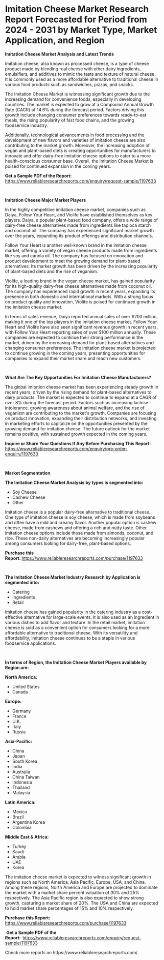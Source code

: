 <p><h1>Imitation Cheese Market Research Report Forecasted for Period from 2024 -  2031 by Market Type, Market Application, and Region</h1></p><p><strong>Imitation Cheese Market Analysis and Latest Trends</strong></p>
<p><p>Imitation cheese, also known as processed cheese, is a type of cheese product made by blending real cheese with other dairy ingredients, emulsifiers, and additives to mimic the taste and texture of natural cheese. It is commonly used as a more affordable alternative to traditional cheese in various food products such as sandwiches, pizzas, and snacks.</p><p>The Imitation Cheese Market is witnessing significant growth due to the increasing demand for convenience foods, especially in developing countries. The market is expected to grow at a Compound Annual Growth Rate (CAGR) of 14.6% during the forecast period. Factors driving this growth include changing consumer preferences towards ready-to-eat meals, the rising popularity of fast food chains, and the growing foodservice industry.</p><p>Additionally, technological advancements in food processing and the development of new flavors and varieties of imitation cheese are also contributing to the market growth. Moreover, the increasing adoption of vegan and plant-based diets is creating opportunities for manufacturers to innovate and offer dairy-free imitation cheese options to cater to a more health-conscious consumer base. Overall, the Imitation Cheese Market is poised for continued expansion in the coming years.</p></p>
<p><strong>Get a Sample PDF of the Report:&nbsp;</strong> <a href="https://www.reliableresearchreports.com/enquiry/request-sample/1197633">https://www.reliableresearchreports.com/enquiry/request-sample/1197633</a></p>
<p>&nbsp;</p>
<p><strong>Imitation Cheese Major Market Players</strong></p>
<p><p>In the highly competitive imitation cheese market, companies such as Daiya, Follow Your Heart, and Violife have established themselves as key players. Daiya, a popular plant-based food company, offers a wide range of dairy-free cheese alternatives made from ingredients like tapioca starch and coconut oil. The company has experienced significant market growth over the years, expanding its product offerings and distribution channels.</p><p>Follow Your Heart is another well-known brand in the imitation cheese market, offering a variety of vegan cheese products made from ingredients like soy and canola oil. The company has focused on innovation and product development to meet the growing demand for plant-based alternatives. Its market growth has been driven by the increasing popularity of plant-based diets and the rise of veganism.</p><p>Violife, a leading brand in the vegan cheese market, has gained popularity for its high-quality dairy-free cheese alternatives made from coconut oil. The company has experienced rapid growth in recent years, expanding its presence in both domestic and international markets. With a strong focus on product quality and innovation, Violife is poised for continued growth in the imitation cheese market.</p><p>In terms of sales revenue, Daiya reported annual sales of over $200 million, making it one of the top players in the imitation cheese market. Follow Your Heart and Violife have also seen significant revenue growth in recent years, with Follow Your Heart reporting sales of over $100 million annually. These companies are expected to continue their strong performance in the market, driven by the increasing demand for plant-based alternatives and changing consumer preferences. The imitation cheese market is projected to continue growing in the coming years, presenting opportunities for companies to expand their market share and reach new customers.</p></p>
<p>&nbsp;</p>
<p><strong>What Are The Key Opportunities For Imitation Cheese Manufacturers?</strong></p>
<p><p>The global imitation cheese market has been experiencing steady growth in recent years, driven by the rising demand for plant-based alternatives to dairy products. The market is expected to continue to expand at a CAGR of over 8% during the forecast period. Factors such as increasing lactose intolerance, growing awareness about animal welfare, and the rise of veganism are contributing to the market's growth. Companies are focusing on product innovation, expanding their distribution networks, and investing in marketing efforts to capitalize on the opportunities presented by the growing demand for imitation cheese. The future outlook for the market remains positive, with sustained growth expected in the coming years.</p></p>
<p><strong>Inquire or Share Your Questions If Any Before Purchasing This Report:</strong> <a href="https://www.reliableresearchreports.com/enquiry/pre-order-enquiry/1197633">https://www.reliableresearchreports.com/enquiry/pre-order-enquiry/1197633</a></p>
<p>&nbsp;</p>
<p><strong>Market Segmentation</strong></p>
<p><strong>The Imitation Cheese Market Analysis by types is segmented into:</strong></p>
<p><ul><li>Soy Cheese</li><li>Cashew Cheese</li><li>Other</li></ul></p>
<p><p>Imitation cheese is a popular dairy-free alternative to traditional cheese. One type of imitation cheese is soy cheese, which is made from soybeans and often have a mild and creamy flavor. Another popular option is cashew cheese, made from cashews and offering a rich and nutty taste. Other imitation cheese options include those made from almonds, coconut, and rice. These non-dairy alternatives are becoming increasingly popular among consumers looking for dairy-free, plant-based options.</p></p>
<p><strong>Purchase this Report:&nbsp;</strong><a href="https://www.reliableresearchreports.com/purchase/1197633">https://www.reliableresearchreports.com/purchase/1197633</a></p>
<p>&nbsp;</p>
<p><strong>The Imitation Cheese Market Industry Research by Application is segmented into:</strong></p>
<p><ul><li>Catering</li><li>Ingredients</li><li>Retail</li></ul></p>
<p><p>Imitation cheese has gained popularity in the catering industry as a cost-effective alternative for large-scale events. It is also used as an ingredient in various dishes to add flavor and texture. In the retail market, imitation cheese is sold as a convenient option for consumers looking for a more affordable alternative to traditional cheese. With its versatility and affordability, imitation cheese continues to be a staple in various foodservice applications.</p></p>
<p>&nbsp;</p>
<p><strong>In terms of Region, the Imitation Cheese Market Players available by Region are:</strong></p>
<p>
    <p> <strong> North America: </strong>
        <ul>
            <li>United States</li>
            <li>Canada</li>
        </ul>
        </p> 
    <p> <strong> Europe: </strong>
        <ul>
            <li>Germany</li>
            <li>France</li>
            <li>U.K.</li>
            <li>Italy</li>
            <li>Russia</li>
        </ul>
        </p> 
    <p> <strong> Asia-Pacific: </strong>
        <ul>
            <li>China</li>
            <li>Japan</li>
            <li>South Korea</li>
            <li>India</li>
            <li>Australia</li>
            <li>China Taiwan</li>
            <li>Indonesia</li>
            <li>Thailand</li>
            <li>Malaysia</li>
        </ul>
        </p> 
    <p> <strong> Latin America: </strong>
        <ul>
            <li>Mexico</li>
            <li>Brazil</li>
            <li>Argentina Korea</li>
            <li>Colombia</li>
        </ul>
        </p> 
    <p> <strong> Middle East & Africa: </strong>
        <ul>
            <li>Turkey</li>
            <li>Saudi</li>
            <li>Arabia</li>
            <li>UAE</li>
            <li>Korea</li>
        </ul>
    </p>
    </p>
<p><p>The imitation cheese market is expected to witness significant growth in regions such as North America, Asia Pacific, Europe, USA, and China. Among these regions, North America and Europe are projected to dominate the market with a market share percent valuation of 30% and 25% respectively. The Asia Pacific region is also expected to show strong growth, capturing a market share of 20%. The USA and China are expected to hold market share percentages of 15% and 10% respectively.</p></p>
<p><strong>Purchase this Report: </strong><a href="https://www.reliableresearchreports.com/purchase/1197633">https://www.reliableresearchreports.com/purchase/1197633</a></p>
<p>&nbsp;<strong>Get a Sample PDF of the Report:&nbsp;&nbsp;</strong><a href="https://www.reliableresearchreports.com/enquiry/request-sample/1197633">https://www.reliableresearchreports.com/enquiry/request-sample/1197633</a></p>
<p><strong></strong></p>
<p>Check more reports on https://www.reliableresearchreports.com/</p>